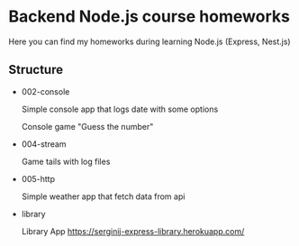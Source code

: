 # Backend Node.js course homeworks

Here you can find my homeworks during learning Node.js (Express, Nest.js)

## Structure

- 002-console

  Simple console app that logs date with some options

  Console game "Guess the number"

- 004-stream

  Game tails with log files

- 005-http

  Simple weather app that fetch data from api

- library

  Library App
  https://serginij-express-library.herokuapp.com/
